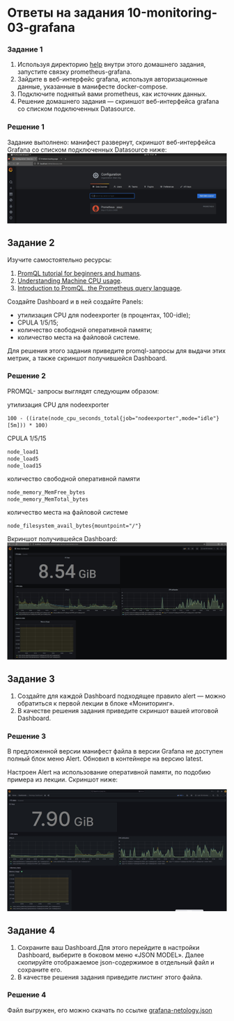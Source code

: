 # Ответы на задания 10-monitoring-03-grafana  

### Задание 1

1. Используя директорию [help](./help) внутри этого домашнего задания, запустите связку prometheus-grafana.
1. Зайдите в веб-интерфейс grafana, используя авторизационные данные, указанные в манифесте docker-compose.
1. Подключите поднятый вами prometheus, как источник данных.
1. Решение домашнего задания — скриншот веб-интерфейса grafana со списком подключенных Datasource.

### Решение 1 
Задание выполнено: манифест развернут, скриншот веб-интерфейса Grafana со списком подключенных Datasource ниже:  
![GRAFANASOURCES](assets/grafanasources.jpg) 

## Задание 2

Изучите самостоятельно ресурсы:

1. [PromQL tutorial for beginners and humans](https://valyala.medium.com/promql-tutorial-for-beginners-9ab455142085).
1. [Understanding Machine CPU usage](https://www.robustperception.io/understanding-machine-cpu-usage).
1. [Introduction to PromQL, the Prometheus query language](https://grafana.com/blog/2020/02/04/introduction-to-promql-the-prometheus-query-language/).

Создайте Dashboard и в ней создайте Panels:

- утилизация CPU для nodeexporter (в процентах, 100-idle);
- CPULA 1/5/15;
- количество свободной оперативной памяти;
- количество места на файловой системе.

Для решения этого задания приведите promql-запросы для выдачи этих метрик, а также скриншот получившейся Dashboard.

### Решение 2  

PROMQL- запросы выглядят следующим образом:  

утилизация CPU для nodeexporter  
```
100 - ((irate(node_cpu_seconds_total{job="nodeexporter",mode="idle"}[5m])) * 100)
```

CPULA 1/5/15  
```
node_load1
node_load5
node_load15
```  

количество свободной оперативной памяти  
```
node_memory_MemFree_bytes 
node_memory_MemTotal_bytes
```  

количество места на файловой системе  
```
node_filesystem_avail_bytes{mountpoint="/"}
```

Вкриншот получившейся Dashboard:  
![GRAFANABOARDF](assets/grafanaboardf.jpg) 


## Задание 3

1. Создайте для каждой Dashboard подходящее правило alert — можно обратиться к первой лекции в блоке «Мониторинг».
1. В качестве решения задания приведите скриншот вашей итоговой Dashboard.

### Решение 3  

В предложенной версии манифест файла в версии Grafana не доступен полный блок меню Alert. Обновил в контейнере на версию latest.  

Настроен Alert на использование оперативной памяти, по подобию примера из лекции. Скриншот ниже:  

![GRAFANAALERT](assets/grafanaalert.jpg) 


## Задание 4

1. Сохраните ваш Dashboard.Для этого перейдите в настройки Dashboard, выберите в боковом меню «JSON MODEL». Далее скопируйте отображаемое json-содержимое в отдельный файл и сохраните его.
1. В качестве решения задания приведите листинг этого файла.

### Решение 4  
Файл выгружен, его можно скачать по ссылке [grafana-netology.json](assets/grafana-netology.json)  
